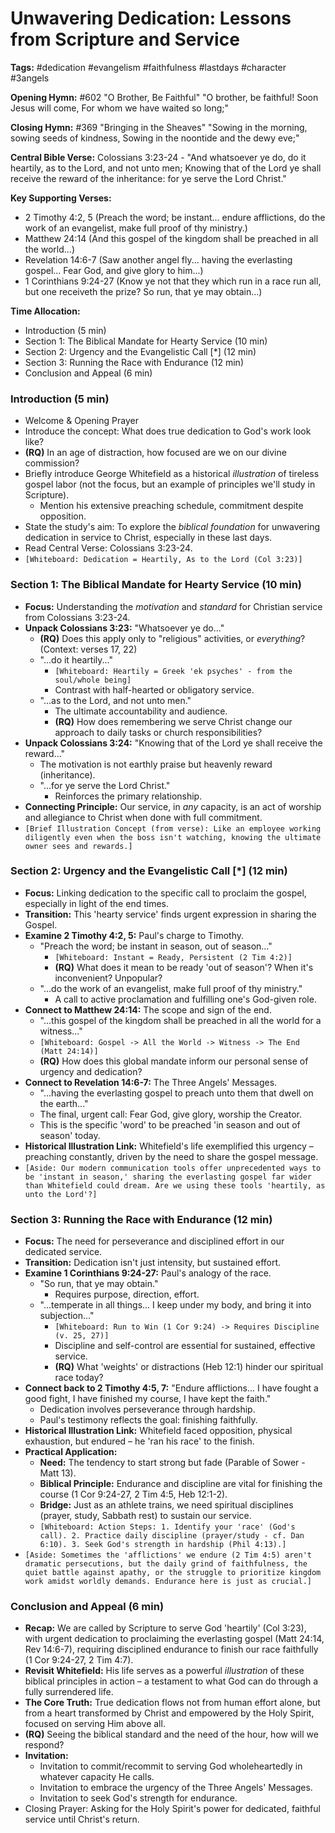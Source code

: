 # Unwavering Dedication: Lessons from Scripture and Service

**Tags:** #dedication #evangelism #faithfulness #lastdays #character #3angels

**Opening Hymn:** #602 "O Brother, Be Faithful" "O brother, be faithful! Soon
Jesus will come, For whom we have waited so long;"

**Closing Hymn:** #369 "Bringing in the Sheaves" "Sowing in the morning, sowing
seeds of kindness, Sowing in the noontide and the dewy eve;"

**Central Bible Verse:** Colossians 3:23-24 - "And whatsoever ye do, do it
heartily, as to the Lord, and not unto men; Knowing that of the Lord ye shall
receive the reward of the inheritance: for ye serve the Lord Christ."

**Key Supporting Verses:**

- 2 Timothy 4:2, 5 (Preach the word; be instant... endure afflictions, do the
  work of an evangelist, make full proof of thy ministry.)
- Matthew 24:14 (And this gospel of the kingdom shall be preached in all the
  world...)
- Revelation 14:6-7 (Saw another angel fly... having the everlasting gospel...
  Fear God, and give glory to him...)
- 1 Corinthians 9:24-27 (Know ye not that they which run in a race run all, but
  one receiveth the prize? So run, that ye may obtain...)

**Time Allocation:**

- Introduction (5 min)
- Section 1: The Biblical Mandate for Hearty Service (10 min)
- Section 2: Urgency and the Evangelistic Call [*] (12 min)
- Section 3: Running the Race with Endurance (12 min)
- Conclusion and Appeal (6 min)

### Introduction (5 min)

- Welcome & Opening Prayer
- Introduce the concept: What does true dedication to God's work look like?
- **(RQ)** In an age of distraction, how focused are we on our divine
  commission?
- Briefly introduce George Whitefield as a historical _illustration_ of tireless
  gospel labor (not the focus, but an example of principles we'll study in
  Scripture).
  - Mention his extensive preaching schedule, commitment despite opposition.
- State the study's aim: To explore the _biblical foundation_ for unwavering
  dedication in service to Christ, especially in these last days.
- Read Central Verse: Colossians 3:23-24.
- `[Whiteboard: Dedication = Heartily, As to the Lord (Col 3:23)]`

### Section 1: The Biblical Mandate for Hearty Service (10 min)

- **Focus:** Understanding the _motivation_ and _standard_ for Christian service
  from Colossians 3:23-24.
- **Unpack Colossians 3:23:** "Whatsoever ye do..."
  - **(RQ)** Does this apply only to "religious" activities, or _everything_?
    (Context: verses 17, 22)
  - "...do it heartily..."
    - `[Whiteboard: Heartily = Greek 'ek psyches' - from the soul/whole being]`
    - Contrast with half-hearted or obligatory service.
  - "...as to the Lord, and not unto men."
    - The ultimate accountability and audience.
    - **(RQ)** How does remembering we serve Christ change our approach to daily
      tasks or church responsibilities?
- **Unpack Colossians 3:24:** "Knowing that of the Lord ye shall receive the
  reward..."
  - The motivation is not earthly praise but heavenly reward (inheritance).
  - "...for ye serve the Lord Christ."
    - Reinforces the primary relationship.
- **Connecting Principle:** Our service, in _any_ capacity, is an act of worship
  and allegiance to Christ when done with full commitment.
- `[Brief Illustration Concept (from verse): Like an employee working diligently even when the boss isn't watching, knowing the ultimate owner sees and rewards.]`

### Section 2: Urgency and the Evangelistic Call [*] (12 min)

- **Focus:** Linking dedication to the specific call to proclaim the gospel,
  especially in light of the end times.
- **Transition:** This 'hearty service' finds urgent expression in sharing the
  Gospel.
- **Examine 2 Timothy 4:2, 5:** Paul's charge to Timothy.
  - "Preach the word; be instant in season, out of season..."
    - `[Whiteboard: Instant = Ready, Persistent (2 Tim 4:2)]`
    - **(RQ)** What does it mean to be ready 'out of season'? When it's
      inconvenient? Unpopular?
  - "...do the work of an evangelist, make full proof of thy ministry."
    - A call to active proclamation and fulfilling one's God-given role.
- **Connect to Matthew 24:14:** The scope and sign of the end.
  - "...this gospel of the kingdom shall be preached in all the world for a
    witness..."
  - `[Whiteboard: Gospel -> All the World -> Witness -> The End (Matt 24:14)]`
  - **(RQ)** How does this global mandate inform our personal sense of urgency
    and dedication?
- **Connect to Revelation 14:6-7:** The Three Angels' Messages.
  - "...having the everlasting gospel to preach unto them that dwell on the
    earth..."
  - The final, urgent call: Fear God, give glory, worship the Creator.
  - This is the specific 'word' to be preached 'in season and out of season'
    today.
- **Historical Illustration Link:** Whitefield's life exemplified this urgency –
  preaching constantly, driven by the need to share the gospel message.
- `[Aside: Our modern communication tools offer unprecedented ways to be 'instant in season,' sharing the everlasting gospel far wider than Whitefield could dream. Are we using these tools 'heartily, as unto the Lord'?]`

### Section 3: Running the Race with Endurance (12 min)

- **Focus:** The need for perseverance and disciplined effort in our dedicated
  service.
- **Transition:** Dedication isn't just intensity, but sustained effort.
- **Examine 1 Corinthians 9:24-27:** Paul's analogy of the race.
  - "So run, that ye may obtain."
    - Requires purpose, direction, effort.
  - "...temperate in all things... I keep under my body, and bring it into
    subjection..."
    - `[Whiteboard: Run to Win (1 Cor 9:24) -> Requires Discipline (v. 25, 27)]`
    - Discipline and self-control are essential for sustained, effective
      service.
    - **(RQ)** What 'weights' or distractions (Heb 12:1) hinder our spiritual
      race today?
- **Connect back to 2 Timothy 4:5, 7:** "Endure afflictions... I have fought a
  good fight, I have finished my course, I have kept the faith."
  - Dedication involves perseverance through hardship.
  - Paul's testimony reflects the goal: finishing faithfully.
- **Historical Illustration Link:** Whitefield faced opposition, physical
  exhaustion, but endured – he 'ran his race' to the finish.
- **Practical Application:**
  - **Need:** The tendency to start strong but fade (Parable of Sower - Matt
    13).
  - **Biblical Principle:** Endurance and discipline are vital for finishing the
    course (1 Cor 9:24-27, 2 Tim 4:5, Heb 12:1-2).
  - **Bridge:** Just as an athlete trains, we need spiritual disciplines
    (prayer, study, Sabbath rest) to sustain our service.
  - `[Whiteboard: Action Steps: 1. Identify your 'race' (God's call). 2. Practice daily discipline (prayer/study - cf. Dan 6:10). 3. Seek God's strength in hardship (Phil 4:13).]`
- `[Aside: Sometimes the 'afflictions' we endure (2 Tim 4:5) aren't dramatic persecutions, but the daily grind of faithfulness, the quiet battle against apathy, or the struggle to prioritize kingdom work amidst worldly demands. Endurance here is just as crucial.]`

### Conclusion and Appeal (6 min)

- **Recap:** We are called by Scripture to serve God 'heartily' (Col 3:23), with
  urgent dedication to proclaiming the everlasting gospel (Matt 24:14, Rev
  14:6-7), requiring disciplined endurance to finish our race faithfully (1 Cor
  9:24-27, 2 Tim 4:7).
- **Revisit Whitefield:** His life serves as a powerful _illustration_ of these
  biblical principles in action – a testament to what God can do through a fully
  surrendered life.
- **The Core Truth:** True dedication flows not from human effort alone, but
  from a heart transformed by Christ and empowered by the Holy Spirit, focused
  on serving Him above all.
- **(RQ)** Seeing the biblical standard and the need of the hour, how will we
  respond?
- **Invitation:**
  - Invitation to commit/recommit to serving God wholeheartedly in whatever
    capacity He calls.
  - Invitation to embrace the urgency of the Three Angels' Messages.
  - Invitation to seek God's strength for endurance.
- Closing Prayer: Asking for the Holy Spirit's power for dedicated, faithful
  service until Christ's return.
